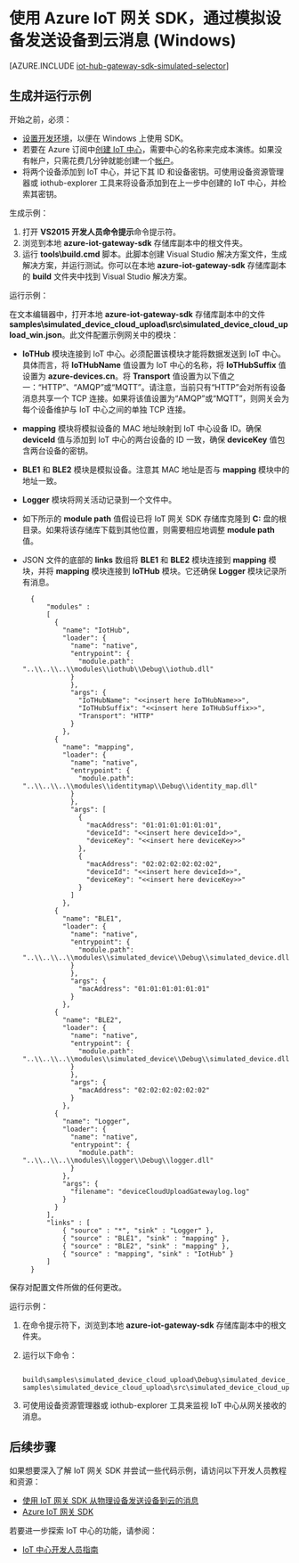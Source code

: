 <properties
	pageTitle="使用网关 SDK 模拟设备 | Azure"
	description="如何在 Windows 上使用 Azure IoT 网关 SDK 创建模拟设备，从而将遥测数据通过网关发送到 IoT 中心"
	services="iot-hub"
	documentationCenter=""
	authors="chipalost"
	manager="timlt"
	editor=""/>  


<tags
     ms.service="iot-hub"
     ms.devlang="cpp"
     ms.topic="article"
     ms.tgt_pltfrm="na"
     ms.workload="na"
     ms.date="08/29/2016"
     wacn.date="02/06/2017"
     ms.author="andbuc"/>  



# 使用 Azure IoT 网关 SDK，通过模拟设备发送设备到云消息 (Windows)

[AZURE.INCLUDE [iot-hub-gateway-sdk-simulated-selector](../../includes/iot-hub-gateway-sdk-simulated-selector.md)]

## 生成并运行示例

开始之前，必须：

- [设置开发环境][lnk-setupdevbox]，以便在 Windows 上使用 SDK。
- 若要在 Azure 订阅中[创建 IoT 中心][lnk-create-hub]，需要中心的名称来完成本演练。如果没有帐户，只需花费几分钟就能创建一个[帐户][lnk-free-trial]。
- 将两个设备添加到 IoT 中心，并记下其 ID 和设备密钥。可使用设备资源管理器或 iothub-explorer 工具来将设备添加到在上一步中创建的 IoT 中心，并检索其密钥。

生成示例：

1. 打开 **VS2015 开发人员命令提示**命令提示符。
2. 浏览到本地 **azure-iot-gateway-sdk** 存储库副本中的根文件夹。
3. 运行 **tools\\build.cmd** 脚本。此脚本创建 Visual Studio 解决方案文件，生成解决方案，并运行测试。你可以在本地 **azure-iot-gateway-sdk** 存储库副本的 **build** 文件夹中找到 Visual Studio 解决方案。

运行示例：

在文本编辑器中，打开本地 **azure-iot-gateway-sdk** 存储库副本中的文件 **samples\\simulated\_device\_cloud\_upload\\src\\simulated\_device\_cloud\_upload\_win.json**。此文件配置示例网关中的模块：

- **IoTHub** 模块连接到 IoT 中心。必须配置该模块才能将数据发送到 IoT 中心。具体而言，将 **IoTHubName** 值设置为 IoT 中心的名称，将 **IoTHubSuffix** 值设置为 **azure-devices.cn**。将 **Transport** 值设置为以下值之一：“HTTP”、“AMQP”或“MQTT”。请注意，当前只有“HTTP”会对所有设备消息共享一个 TCP 连接。如果将该值设置为“AMQP”或“MQTT”，则网关会为每个设备维护与 IoT 中心之间的单独 TCP 连接。
- **mapping** 模块将模拟设备的 MAC 地址映射到 IoT 中心设备 ID。确保 **deviceId** 值与添加到 IoT 中心的两台设备的 ID 一致，确保 **deviceKey** 值包含两台设备的密钥。
- **BLE1** 和 **BLE2** 模块是模拟设备。注意其 MAC 地址是否与 **mapping** 模块中的地址一致。
- **Logger** 模块将网关活动记录到一个文件中。
- 如下所示的 **module path** 值假设已将 IoT 网关 SDK 存储库克隆到 **C:** 盘的根目录。如果将该存储库下载到其他位置，则需要相应地调整 **module path** 值。
- JSON 文件的底部的 **links** 数组将 **BLE1** 和 **BLE2** 模块连接到 **mapping** 模块，并将 **mapping** 模块连接到 **IoTHub** 模块。它还确保 **Logger** 模块记录所有消息。

        {
            "modules" :
            [
              {
                "name": "IotHub",
                "loader": {
                  "name": "native",
                  "entrypoint": {
                    "module.path": "..\\..\\..\\modules\\iothub\\Debug\\iothub.dll"
                  }
                  },
                  "args": {
                    "IoTHubName": "<<insert here IoTHubName>>",
                    "IoTHubSuffix": "<<insert here IoTHubSuffix>>",
                    "Transport": "HTTP"
                  }
                },
              {
                "name": "mapping",
                "loader": {
                  "name": "native",
                  "entrypoint": {
                    "module.path": "..\\..\\..\\modules\\identitymap\\Debug\\identity_map.dll"
                  }
                  },
                  "args": [
                    {
                      "macAddress": "01:01:01:01:01:01",
                      "deviceId": "<<insert here deviceId>>",
                      "deviceKey": "<<insert here deviceKey>>"
                    },
                    {
                      "macAddress": "02:02:02:02:02:02",
                      "deviceId": "<<insert here deviceId>>",
                      "deviceKey": "<<insert here deviceKey>>"
                    }
                  ]
                },
              {
                "name": "BLE1",
                "loader": {
                  "name": "native",
                  "entrypoint": {
                    "module.path": "..\\..\\..\\modules\\simulated_device\\Debug\\simulated_device.dll"
                  }
                  },
                  "args": {
                    "macAddress": "01:01:01:01:01:01"
                  }
                },
              {
                "name": "BLE2",
                "loader": {
                  "name": "native",
                  "entrypoint": {
                    "module.path": "..\\..\\..\\modules\\simulated_device\\Debug\\simulated_device.dll"
                  }
                  },
                  "args": {
                    "macAddress": "02:02:02:02:02:02"
                  }
                },
              {
                "name": "Logger",
                "loader": {
                  "name": "native",
                  "entrypoint": {
                    "module.path": "..\\..\\..\\modules\\logger\\Debug\\logger.dll"
                  }
                },
                "args": {
                  "filename": "deviceCloudUploadGatewaylog.log"
                }
              }
            ],
            "links" : [
                { "source" : "*", "sink" : "Logger" },
                { "source" : "BLE1", "sink" : "mapping" },
                { "source" : "BLE2", "sink" : "mapping" },
                { "source" : "mapping", "sink" : "IotHub" }
            ]
        }


保存对配置文件所做的任何更改。

运行示例：

1. 在命令提示符下，浏览到本地 **azure-iot-gateway-sdk** 存储库副本中的根文件夹。
2. 运行以下命令：
   
    
        build\samples\simulated_device_cloud_upload\Debug\simulated_device_cloud_upload_sample.exe samples\simulated_device_cloud_upload\src\simulated_device_cloud_upload_win.json
    
3. 可使用设备资源管理器或 iothub-explorer 工具来监视 IoT 中心从网关接收的消息。

## 后续步骤
如果想要深入了解 IoT 网关 SDK 并尝试一些代码示例，请访问以下开发人员教程和资源：

- [使用 IoT 网关 SDK 从物理设备发送设备到云的消息][lnk-physical-device]
- [Azure IoT 网关 SDK][lnk-gateway-sdk]

若要进一步探索 IoT 中心的功能，请参阅：

- [IoT 中心开发人员指南][lnk-devguide]

<!-- Links -->

[lnk-setupdevbox]: https://github.com/Azure/azure-iot-gateway-sdk/blob/master/doc/devbox_setup.md
[lnk-create-hub]: /documentation/articles/iot-hub-manage-through-portal/
[lnk-free-trial]: /pricing/1rmb-trial/

[lnk-gateway-sdk]: https://github.com/Azure/azure-iot-gateway-sdk/

[lnk-physical-device]: /documentation/articles/iot-hub-gateway-sdk-physical-device/

[lnk-devguide]: /documentation/articles/iot-hub-devguide/
[lnk-create-hub]: /documentation/articles/iot-hub-create-through-portal/

<!---HONumber=Mooncake_Quality_Review_0125_2017-->
<!--Update_Description:update wording-->